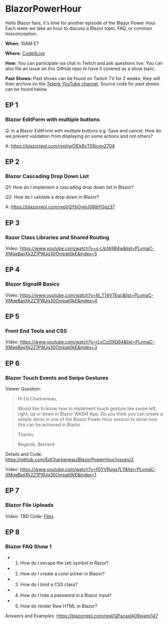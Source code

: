 # BlazorPowerHour

Hello Blazor fans, it's time for another episode of the Blazor Power Hour. Each week we take an hour to discuss a Blazor topic, FAQ, or common misconception.

**When:** 10AM ET

**Where:** [CodeItLive](https://twitch.tv/codeitlive)

**How:** You can participate via chat in Twitch and ask questions live. You can also file an issue on this GitHub repo to have it covered as a show topic.

**Past Shows:** Past shows can be found on Twitch TV for 2 weeks, they will then archive on the [Telerik YouTube channel](https://youtube.com/telerik). Source code for past shows can be found below.

## EP 1
### Blazor EditForm with multiple buttons

Q: In a Blazor EditForm with multiple buttons e.g. Save and cancel. How do we prevent validation from displaying on some actions and not others?

A: https://blazorrepl.com/repl/wOlEkBvT06jcgv2704

## EP 2
### Blazor Cascading Drop Down List

Q1: How do I implement a cascading drop down list in Blazor? 

Q2: How do I validate a drop down in Blazor?

A: https://blazorrepl.com/repl/QYbOvelJ08lbYGqz37

## EP 3
### Razor Class Libraries and Shared Routing

Video: https://www.youtube.com/watch?v=s-Llp1A9B4w&list=PLvmaC-XMqeBajjXk2Z1PWJq30Ompat0kE&index=5

## EP 4
### Blazor SignalR Basics
Video: https://www.youtube.com/watch?v=6I_T14V7Eqc&list=PLvmaC-XMqeBajjXk2Z1PWJq30Ompat0kE&index=4

## EP 5
### Front End Tools and CSS
Video: https://www.youtube.com/watch?v=rLsCjz0XQ64&list=PLvmaC-XMqeBajjXk2Z1PWJq30Ompat0kE&index=3

## EP 6
### Blazor Touch Events and Swipe Gestures

Viewer Question:
> Hi Ed Charbeneau,
>
>Would like to know how to implement touch gesture like swipe left, right, up or down in Blazor WASM App. Do you think you can create a simple demo in one of the Blazor Power Hour session to show how this can be achieved in Blazor.
>
>Thanks.
>
>Regards,
>Bernard

Details and Code: https://github.com/EdCharbeneau/BlazorPowerHour/issues/2

Video: https://www.youtube.com/watch?v=fGYVRuga7LY&list=PLvmaC-XMqeBajjXk2Z1PWJq30Ompat0kE&index=1

## EP 7
### Blazor File Uploads

Video: TBD
Code: [Files](https://github.com/EdCharbeneau/BlazorPowerHour/tree/main/EP7-inputfile)

## EP 8
### Blazor FAQ Show 1

- 1. How do I escape the (at) symbol in Razor?
- 2. How do I create a color picker in Blazor?
- 3. How do I bind a CSS class?
- 4. How do I hide a password in a Blazor input?
- 5. How do render Raw HTML in Blazor?

Answers and Examples: https://blazorrepl.com/repl/QPacaxlA09xjamI147
